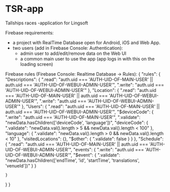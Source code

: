 # TSR-app
Tallships races -application for Lingsoft


Firebase requirements:
- a project with RealTime Database open for Android, iOS and Web App.
- two users (add in Firebase Console: Authentication):
  - admin user to add/edit/remove data on the Web UI
  - a common main user to use the app (app logs in with this on the loading screen)

Firebase rules (Firebase Console: Realtime Database -> Rules):
{
  "rules": {
    "Descriptions": {
      ".read": "auth.uid === 'AUTH-UID-OF-MAIN-USER' || auth.uid === 'AUTH-UID-OF-WEBUI-ADMIN-USER'",
    	".write": "auth.uid === 'AUTH-UID-OF-WEBUI-ADMIN-USER'"
    },
    "Location": {
      ".read": "auth.uid === 'AUTH-UID-OF-MAIN-USER' || auth.uid === 'AUTH-UID-OF-WEBUI-ADMIN-USER'",
    	".write": "auth.uid === 'AUTH-UID-OF-WEBUI-ADMIN-USER'"
    },
    "Users": {
      ".read": "auth.uid === 'AUTH-UID-OF-MAIN-USER' || auth.uid === 'AUTH-UID-OF-WEBUI-ADMIN-USER'",
      "$deviceCode": {
      	".write": "auth.uid === 'AUTH-UID-OF-MAIN-USER'",
        ".validate": "newData.hasChildren(['deviceCode', 'language'])",
        "deviceCode": {
          ".validate": "newData.val().length > 5 && newData.val().length < 100"
        },
        "language": {
          ".validate": "newData.val().length > 0 && newData.val().length < 10"
      	},
        "visitedLocations": {},
        "$other": {
          ".validate": false
        }
      }
    },
    "Schedule": {
      ".read": "auth.uid === 'AUTH-UID-OF-MAIN-USER' || auth.uid === 'AUTH-UID-OF-WEBUI-ADMIN-USER'",
      "events": {
        ".write": "auth.uid === 'AUTH-UID-OF-WEBUI-ADMIN-USER'",
        "$event": {
          ".validate": "newData.hasChildren(['endTime', 'id', 'startTime', 'translations', 'venueId'])"
        }
      }
    	
    }
  }
}